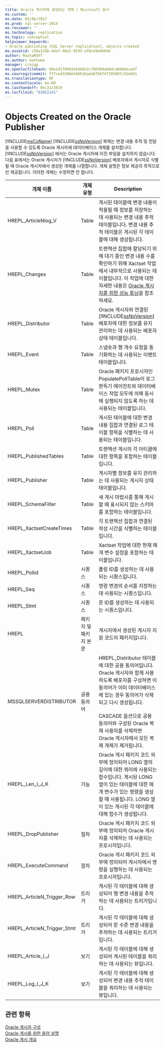 ```yaml
---
title: Oracle 게시자에 생성되는 개체 | Microsoft 문서
ms.custom: ''
ms.date: 03/06/2017
ms.prod: sql-server-2014
ms.reviewer: ''
ms.technology: replication
ms.topic: conceptual
helpviewer_keywords:
- Oracle publishing [SQL Server replication], objects created
ms.assetid: c58a124b-4da7-46e2-9292-af8ce9e6664b
author: MashaMSFT
ms.author: mathoma
manager: craigg
ms.openlocfilehash: 99e1d1f0692e5460e2c7003b0ab8dca860deca4f
ms.sourcegitcommit: f7fced330b64d6616aeb8766747295807c92dd41
ms.translationtype: MT
ms.contentlocale: ko-KR
ms.lasthandoff: 04/23/2019
ms.locfileid: "63022141"
---
```

# <a name="objects-created-on-the-oracle-publisher"></a>Objects Created on the Oracle Publisher
  [!INCLUDE[msCoName](../../../includes/msconame-md.md)] [!INCLUDE[ssNoVersion](../../../includes/ssnoversion-md.md)] 복제는 변경 내용 추적 및 전달을 사용할 수 있도록 Oracle 게시자에 데이터베이스 개체를 설치합니다.[!INCLUDE[ssNoVersion](../../../includes/ssnoversion-md.md)] 에서는 Oracle 게시자에 이진 파일을 설치하지 않습니다. 다음 표에서는 Oracle 게시자가 [!INCLUDE[ssNoVersion](../../../includes/ssnoversion-md.md)] 배포자에서 게시자로 식별될 때 Oracle 게시자에서 생성된 개체를 나열합니다. 개체 설명은 정보 제공의 목적으로만 제공됩니다. 이러한 개체는 수정하면 안 됩니다.  
  
|개체 이름|개체 유형|Description|  
|-----------------|-----------------|-----------------|  
|HREPL_ArticleNlog_V|Table|게시된 테이블에 변경 내용이 적용될 때 정보를 저장하는 데 사용되는 변경 내용 추적 테이블입니다. 변경 내용 추적 테이블은 게시된 각 테이블에 대해 생성됩니다.|  
|HREPL_Changes|Table|트랜잭션 집합에 할당되기 위해 대기 중인 변경 내용 수를 확인하기 위해 Xactset 작업에서 내부적으로 사용되는 테이블입니다. 이 작업에 대한 자세한 내용은 [Oracle 게시자를 위한 성능 튜닝](performance-tuning-for-oracle-publishers.md)을 참조하세요.|  
|HREPL_Distributor|Table|Oracle 게시자와 연결된 [!INCLUDE[ssNoVersion](../../../includes/ssnoversion-md.md)] 배포자에 대한 정보를 유지 관리하는 데 사용되는 배포자 상태 테이블입니다.|  
|HREPL_Event|Table|스냅숏과 행 개수 요청을 동기화하는 데 사용되는 이벤트 테이블입니다.|  
|HREPL_Mutex|Table|Oracle 패키지 프로시저인 PopulatePollTable이 로그 판독기 에이전트와 데이터베이스 작업 모두에 의해 동시에 실행되지 않도록 하는 데 사용되는 테이블입니다.|  
|HREPL_Poll|Table|게시된 테이블에 대한 변경 내용 집합과 연결된 로그 테이블 항목을 식별하는 데 사용되는 테이블입니다.|  
|HREPL_PublishedTables|Table|트랜잭션 게시의 각 아티클에 대한 항목을 포함하는 테이블입니다.|  
|HREPL_Publisher|Table|게시자별 정보를 유지 관리하는 데 사용되는 게시자 상태 테이블입니다.|  
|HREPL_SchemaFilter|Table|새 게시 마법사를 통해 게시할 때 표시되지 않는 스키마를 포함하는 테이블입니다.|  
|HREPL_XactsetCreateTimes|Table|각 트랜잭션 집합과 연결된 작성 시간을 식별하는 테이블입니다.|  
|HREPL_XactsetJob|Table|Xactset 작업에 대한 현재 매개 변수 설정을 포함하는 테이블입니다.|  
|HREPL_Pollid|시퀀스|폴링 ID를 생성하는 데 사용되는 시퀀스입니다.|  
|HREPL_Seq|시퀀스|명령 변경의 순서를 지정하는 데 사용되는 시퀀스입니다.|  
|HREPL_Stmt|시퀀스|문 ID를 생성하는 데 사용되는 시퀀스입니다.|  
|HREPL|패키지 및 패키지 본문|게시자에서 생성된 게시자 지원 코드의 패키지입니다.|  
|MSSQLSERVERDISTRIBUTOR|공용 동의어|HREPL_Distributor 테이블에 대한 공용 동의어입니다. Oracle 게시자와 함께 사용하도록 배포자를 구성하면 이 동의어가 이미 데이터베이스에 있는 경우 동의어가 삭제되고 다시 생성됩니다.<br /><br /> CASCADE 옵션으로 공용 동의어와 구성된 Oracle 복제 사용자를 삭제하면 Oracle 게시자에서 모든 복제 개체가 제거됩니다.|  
|HREPL_Len_I_J_K|기능|Oracle 게시 패키지 코드 외부에 정의되어 LONG 열의 길이에 대한 쿼리에 사용되는 함수입니다. 게시된 LONG 열이 있는 테이블에 대한 매개 변수가 있는 명령을 생성할 때 사용됩니다. LONG 열이 있는 게시된 각 테이블에 대해 함수가 생성됩니다.|  
|HREPL_DropPublisher|절차|Oracle 게시 패키지 코드 외부에 정의되어 Oracle 게시자를 삭제하는 데 사용되는 프로시저입니다.|  
|HREPL_ExecuteCommand|절차|Oracle 게시 패키지 코드 외부에 정의되어 게시자에서 명령을 실행하는 데 사용되는 프로시저입니다.|  
|HREPL_ArticleN_Trigger_Row|트리거|게시된 각 테이블에 대해 생성되어 행 변경 내용을 추적하는 데 사용되는 트리거입니다.|  
|HREPL_ArticleN_Trigger_Stmt|트리거|게시된 각 테이블에 대해 생성되어 문 수준 변경 내용을 추적하는 데 사용되는 트리거입니다.|  
|HREPL_Article_I_J|보기|게시된 각 테이블에 대해 생성되어 게시된 테이블을 쿼리하는 데 사용되는 뷰입니다.|  
|HREPL_Log_I_J_K|보기|게시된 각 테이블에 대해 생성되어 변경 내용 추적 테이블을 쿼리하는 데 사용되는 뷰입니다.|  
  
## <a name="see-also"></a>관련 항목  
 [Oracle 게시자 구성](configure-an-oracle-publisher.md)   
 [Oracle 게시를 위한 용어 설명](glossary-of-terms-for-oracle-publishing.md)   
 [Oracle 게시 개요](oracle-publishing-overview.md)  
  
  
